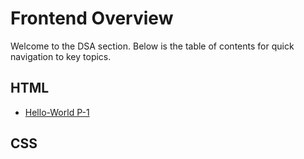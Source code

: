 # Frontend Overview

Welcome to the DSA section. Below is the table of contents for quick navigation to key topics.

## HTML

- [Hello-World P-1](/frontend/html/hello-world)
<!-- 
- [Analysing Algorithm P-2](/dsa/algo/algo-2) 
- [Searching](/dsa/algo/searching)
- [Recursion](/dsa/algo/recursion)
- [Divide & Conquer](/dsa/algo/divide-conquer) 
-->

## CSS

<!-- 
- [Arrays](/dsa/ds/arrays)
- [Linked Lists](/dsa/ds/linked-lists)
- [Stacks & Queues](/dsa/ds/stacks-queues) 
-->

